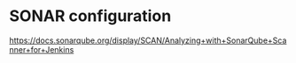 # SONAR configuration

https://docs.sonarqube.org/display/SCAN/Analyzing+with+SonarQube+Scanner+for+Jenkins
